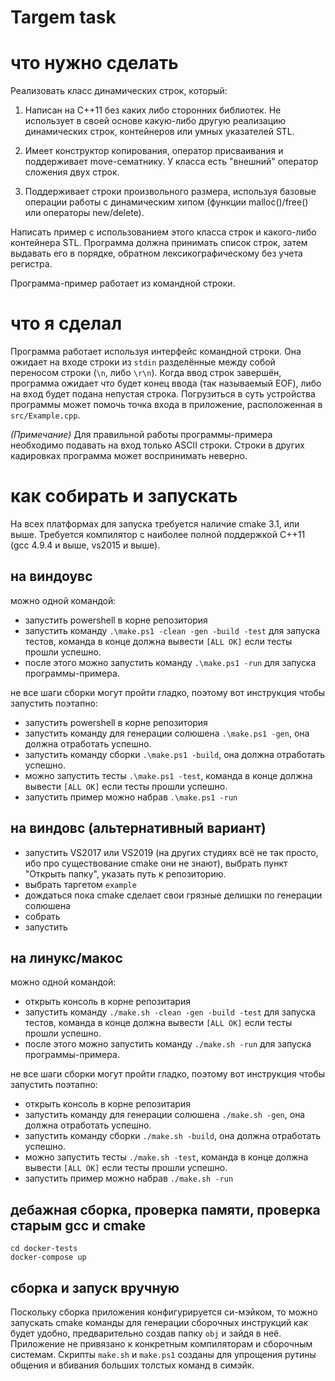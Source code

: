Targem task
===========

# что нужно сделать

Реализовать класс динамических строк, который:

1. Написан на C++11 без каких либо сторонних библиотек. Не использует в своей основе 
какую-либо другую реализацию динамических строк, контейнеров или умных указателей STL.

2. Имеет конструктор копирования, оператор присваивания и поддерживает move-сематнику.
У класса есть "внешний" оператор сложения двух строк.

3. Поддерживает строки произвольного размера, используя базовые операции работы с 
динамическим хипом (функции malloc()/free() или операторы new/delete).

Написать пример с использованием этого класса строк и какого-либо контейнера STL. 
Программа должна принимать список строк, затем выдавать его в порядке, обратном
лексикографическому без учета регистра.

Программа-пример работает из командной строки.


# что я сделал

Программа работает используя интерфейс командной строки.
Она ожидает на входе строки из `stdin` разделённые между собой переносом строки (`\n`, либо `\r\n`).
Когда ввод строк завершён, программа ожидает что будет конец ввода (так называемый EOF), либо на вход будет подана непустая строка.
Погрузиться в суть устройства программы может помочь точка входа в приложение, расположенная в `src/Example.cpp`.

*(Примечание)*
Для правильной работы программы-примера необходимо подавать на вход только ASCII строки.
Строки в других кадировках программа может воспринимать неверно.


# как собирать и запускать

На всех платформах для запуска требуется наличие cmake 3.1, или выше.
Требуется компилятор с наиболее полной поддержкой C++11 (gcc 4.9.4 и выше, vs2015 и выше).

## на виндоувс

можно одной командой:
* запустить powershell в корне репозитория
* запустить команду `.\make.ps1 -clean -gen -build -test` для запуска тестов, команда в конце должна вывести `[ALL OK]` если тесты прошли успешно.
* после этого можно запустить команду `.\make.ps1 -run` для запуска программы-примера.

не все шаги сборки могут пройти гладко, поэтому вот инструкция чтобы запустить поэтапно:
* запустить powershell в корне репозитория
* запустить команду для генерации солюшена `.\make.ps1 -gen`, она должна отработать успешно.
* запустить команду сборки `.\make.ps1 -build`, она должна отработать успешно.
* можно запустить тесты `.\make.ps1 -test`, команда в конце должна вывести `[ALL OK]` если тесты прошли успешно.
* запустить пример можно набрав `.\make.ps1 -run`

## на виндовс (альтернативный вариант)

* запустить VS2017 или VS2019 (на других студиях всё не так просто, ибо про существование cmake они не знают), выбрать пункт "Открыть папку", указать путь к репозиторию.
* выбрать таргетом `example`
* дождаться пока cmake сделает свои грязные делишки по генерации солюшена
* собрать
* запустить

## на линукс/макос

можно одной командой:
* открыть консоль в корне репозитария
* запустить команду `./make.sh -clean -gen -build -test` для запуска тестов, команда в конце должна вывести `[ALL OK]` если тесты прошли успешно.
* после этого можно запустить команду `./make.sh -run` для запуска программы-примера.

не все шаги сборки могут пройти гладко, поэтому вот инструкция чтобы запустить поэтапно:
* открыть консоль в корне репозитария
* запустить команду для генерации солюшена `./make.sh -gen`, она должна отработать успешно.
* запустить команду сборки `./make.sh -build`, она должна отработать успешно.
* можно запустить тесты `./make.sh -test`, команда в конце должна вывести `[ALL OK]` если тесты прошли успешно.
* запустить пример можно набрав `./make.sh -run`

## дебажная сборка, проверка памяти, проверка старым gcc и cmake
```
cd docker-tests
docker-compose up
```

## сборка и запуск вручную

Поскольку сборка приложения конфигурируется си-мэйком, то можно запускать cmake команды для генерации сборочных инструкций как будет удобно, предварительно создав папку `obj` и зайдя в неё.
Приложение не привязано к конкретным компиляторам и сборочным системам. 
Скрипты `make.sh` и `make.ps1` созданы для упрощения рутины общения и вбивания больших толстых команд в симэйк.
